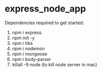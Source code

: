 # express_node_app

Dependencies required to get started:

1.	npm i express
2.	npm init -y
3.	npm i hbs
4.	npm i nodemon
5.	npm i mongoose
6.	npm i body-parser
7.	killall -9 node (to kill node server in mac)
